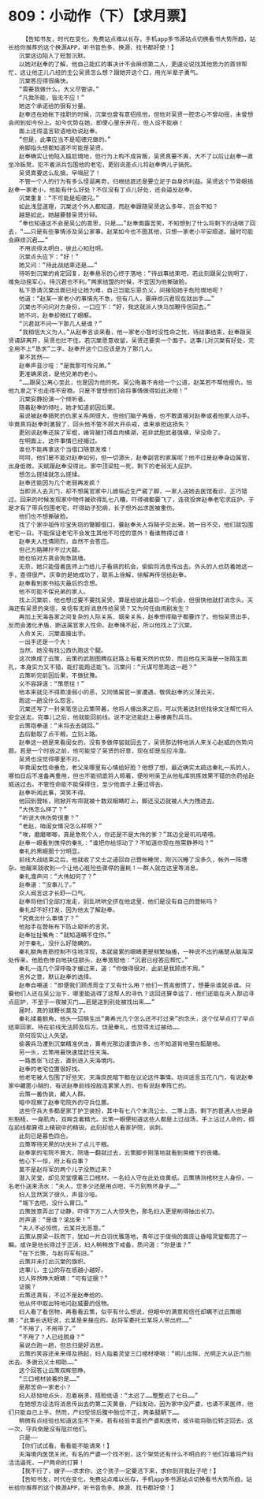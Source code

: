 # 809：小动作（下）【求月票】
        【告知书友，时代在变化，免费站点难以长存，手机app多书源站点切换看书大势所趋，站长给你推荐的这个换源APP，听书音色多、换源、找书都好使！】
       沉棠这边陷入了短暂沉默。
       以她对赵奉的了解，他自己能扛的事决计不会麻烦第二人，更遑论说找其他势力的首领帮忙，这让他正儿八经的主公吴贤怎么想？跟她开这个口，用光半辈子勇气。
       沉棠答应得很痛快。
       “需要我做什么，大义尽管讲。”
       “凡我所能，皆无不应！”
       她这个承诺给的很有分量。
       赵奉还在她帐下挂职的时候，沉棠也曾有意招揽他，但他对吴贤一腔忠心不曾动摇，未曾想会闹到如今份上。如今优势在她，即便心里乐开花，但人设不能崩！
       面上还得温言软语地劝说赵奉。
       “但是，此事应当不是昭德兄做的。”
       用脚指头想都知道不可能是吴贤。
       赵奉确实让他陷入尴尬境地，但行为上构不成背叛，吴贤真要不爽，大不了以后让赵奉一直坐冷板凳，犯不着派兵包围他的老宅，更别说差点儿将赵奉俩儿子搞死。
       吴贤真要这么乱搞，早嗝屁了！
       不管一个人的行为有多么怪诞离奇，归根结底还是要立足于自身的利益。吴贤这个节骨眼搞赵奉一家老小，他能有什么好处？不仅没有丁点儿好处，还会逼反赵奉。
       沉棠重复：“不可能是昭德兄。”
       如此浅显道理，沉棠这个外人都知道，而赵奉跟随吴贤这么多年，岂会不知？
       越是如此，她越要替吴贤分辩。
       “奉也知道这不会是吴公的意思，只是……”赵奉面露苦笑，不知想到了什么将剩下的话咽了回去，“……只是有些事情涉及吴公家事。赵某如今也不图其他，只想一家老小平安顺遂。届时可能会麻烦沉君……”
       不用说得太明白，彼此心知肚明。
       沉棠点头应下：“好！”
       她又问：“待此战结束还是……”
       待听到沉棠的肯定回复，赵奉悬吊的心终于落地：“待战事结束吧，若此刻跟吴公挑明了，难免动摇军心，待沉君也不利。”两家结盟的时候，不宜因为他撕破脸。
       私下恳请沉棠出面已经让她为难，自己岂能忘恩负义，间接陷她于危险境地呢？
       他道：“赵某一家老小的事情先不急，但有几人，要麻烦沉君现在就出手……”
       沉棠也不问问对方身份，一口应下：“好，我这就派人快马加鞭传信回去。”
       她不问，赵奉却微红了眼眶。
       “沉君就不问一下那几人是谁？”
       “我相信大义为人。”从赵奉言谈来看，他一家老小暂时没性命之忧，待战事结束，赵奉跟吴贤请辞离开，吴贤也拦不住。若沉棠愿意收留，吴贤还要卖一个面子。这事儿对沉棠有好处，完全用不上“恳求”二字。赵奉开这个口应该是为了那几人。
       果不其然——
       赵奉声音沙哑：“是我那可怜兄弟。”
       更准确来说，是他兄弟的老小。
       “……跟吴公离心至此，也是因为他的死。吴公拖着不肯给一个公道，赵某若不帮他报仇，怕他九泉之下也走得不安稳。只是不曾想他们会将事情做得如此决绝！”
       沉棠安静扮演一个倾听者。
       随着赵奉的倾吐，她才知道前因后果。
       虽说被赵奉搞死的仇家关系网很大，但他们脑子再昏，也不敢直接对赵奉或者他家人动手。毕竟真将赵奉刺激狠了，回头他不管不顾大开杀戒，谁来承担这损失？
       更别说赵奉还挨了军棍，嵴背被打得血肉模湖，若非武胆武者强横，早没命了。
       在明面上，这件事情已经揭过。
       谁也不能再拿这个当借口随意发难！
       呵呵，他们是不能对赵奉如何，但一切源头，赵奉副官的家属呢？他不过是赵奉身边属官，出身低微，天赋跟赵奉没得比。家中顶梁柱一死，剩下的老弱无人庇护。
       想怎么搓揉就怎么搓揉。
       赵奉还能因为几个老弱再发疯？
       当即派人去灭门，却不想属官家中儿媳临近生产崴了脚，一家人送她去医馆看诊，正巧错过。回来的时候发现家中物件被砍得乱七八糟，吓得魂都要飞了，连夜投奔赵奉老宅求庇护。于是才有了带兵包围老宅，吓得幼子犯病，长子想外出求医被重伤。
       他们也不想撕破脸。
       找了个家中祖传珍宝失窃的蹩脚借口，要赵奉夫人将贼子交出来。她一日不交，他们就包围老宅一日。不能保证老宅不会发生其他不可控的意外！看谁熬得过谁！
       赵奉夫人性情刚烈，自然不会答应。
       但己方胳膊拧不过大腿。
       她也怕对方真会狗急跳墙。
       无奈，她只能借着医师上门给儿子看病的机会，偷偷将消息传出去。外头的人也防着她这一手，查得很严。庆幸的是她成功了，联系上徐解，徐解再传信给赵奉。
       赵奉看到家书掐灭最后的念想。
       他不可能不保兄弟的家人。
       找上沉棠前，他也想过要不要找吴贤，算是给彼此最后一个机会，但很快他就打消念头。天海还有吴贤的亲信，亲信有无将消息传给吴贤？又为何任由闹剧发生？
       再加上天海各家之间复杂的人际关系、姻亲关系，赵奉想得脑子都要炸了。他怕吴贤出手，反而会激化矛盾，断送属官家人性命。赵奉赌不起，所以他找上了沉棠。
       人命关天，沉棠直接出手。
       一出手还是一个大！
       当然，她没有找公西仇跑这个腿。
       这次换成了云策，云策的武胆图腾在赶路上有着天然的优势，而且他在天海是一张陌生面孔，本身实力又不错，能打能跑还能飞。沉棠问：“元谋可愿跑这一趟？”
       云策听完前因后果，不做犹豫。
       义不容辞道：“策愿往！”
       他本来就见不得欺凌弱小的恶，又同情属官一家遭遇，敬佩赵奉的义薄云天。
       跑这一趟没什么怨言。
       沉棠还写了一封亲笔信让云策带着，他将人接出来之后，可以凭着这封信找徐文注帮忙将人安全送走。完事儿之后，他就能回前线。说不定还能赶上暴揍黄烈兵马。
       云策抱拳道：“末将去去就回。”
       去后勤取了点干粮，立刻上路。
       赵奉这一趟是来看闺女的，没有多做停留就回去了，吴贤那边特地派人来关心赵威的伤势问题。若是一个时辰之前，他可能受了吴贤的好意，现在却是反应冷澹。
       吴贤也没觉得哪里不对。
       毕竟闺女性命垂危，老父亲哪里有心情给好脸？他想了想，最近确实太疏远秦礼一系的人，哪怕日后不准备再重用，但也不能彻底将人晾着，便吩咐亲卫从他私库挑拣效果不错的伤药给赵威送过去。不管性命能不能保得住，至少他面子上要过得去。
       赵奉听闻此事，哭笑不得。
       他回到营帐，刚掀开布帘就被十数双眼睛盯上，脚还没迈就被人大力拽进去。
       “大伟怎么样了？”
       “听说大伟伤势很重？”
       “老赵，咱闺女情况怎么样啊？”
       “唉，磨磨唧唧，真是急死个人，你还是不是大伟的爹？”耳边全是叽叽喳喳。
       赵奉一眼看到憔悴的秦礼：“谁把你给惊动了？不知道你现在亟需静养吗？”
       秦礼的黑眼圈十分明显。
       前线大战结束之后，他就收了文士之道回自己营帐睡觉，刚沉沉睡了没多久，帐外一阵嘈杂。他醒来就收到一个让他心脏险些骤停的噩耗！一群人就在这里等消息。
       秦礼澹声问：“大伟如何了？”
       赵奉道：“没事儿了。”
       众人闻言这才长舒一口气。
       赵奉将他们全部打发走，别乱哄哄全挤在他这里，他们是没有自己的营帐吗？
       秦礼却不好打发，因为他太了解赵奉。
       “究竟出什么事情了？”
       他抬手在营帐布下防止窥听的言灵。
       赵奉扯扯嘴角：“就知道瞒不住你。”
       对于秦礼，没什么好隐瞒的。
       秦礼额角青筋控制不住地浮现，本就疲累的眼睛更是频繁抽搐，一种说不出的痛楚从脑海深处传来。他脸色惨白地扶住额头，赵奉宽慰他：“沉君已经答应帮忙。”
       秦礼一连几个深呼吸才缓过来，道：“你做得很对，此前是我顾虑不周。”
       言外之意，默认赵奉的选择。
       赵奉自嘲道：“即便我们顾虑周全了又有什么用？他们一贯高傲惯了，想要杀谁就杀谁。只要他们人还在吴公治下，哪里能逃得了这帮人的寻仇？这回还算幸运了，他们还能在夫人那边寻点庇护，不至于一夜被灭门……若是送到别处被找出来……”
       届时，真的就鞭长莫及了。
       秦礼揉着额角，他头一回萌生出“黄希光几个怎么还不打过来”的念头，这个仗早点打了早点结束回家。待在前线无法顾及后方。饶是秦礼，也觉得太过被动……
       奈何现实让人失望。
       偷袭兵马遭到沉棠精准伏击，黄希光那边谨慎许多，也不知道背地里在酝酿啥。
       另一头，云策用最快速度赶往天海。
       一路嚣张飞过去，直到进入天海境内。
       赵奉的老宅位置很好找。
       他老宅被人包围了好些天，天海庶民暗下都在议论这件事情。坊间谣言五花八门，有说赵奉家中藏匿小贼的，有说赵奉前线投敌连累家人的，也有说赵奉阵亡的。
       云策一番伪装，藏入人群。
       暗中观察了赵奉宅院外的守兵位置。
       这些守兵大多都是家丁护卫装扮，其中有七八个末流公士、二等上造，剩下的普通人也是身形魁梧，一身肌肉，双眸含着精光。云策一眼便知道这些人都是上过战场，手上沾过人命的，搁在前线都算得上精锐中的精锐。此刻却给人看家护院，讽刺。
       此刻已是暮色四合。
       云策等待天黑的功夫补了点儿干粮。
       赵奉家的宅院不算大，院墙一翻就过去，云策脚步刚落地就看到房檐下的丧幡。
       他心下一惊，府上有白事？
       莫不是赵将军的两个儿子没熬过来？
       潜入灵堂，却见灵堂摆着三口棺材，一名妇人守在此处烧黄纸。云策猜测棺材主人身份，一名老仆送来汤水：“夫人，您多少还是用点吧，千万别熬坏身子……”
       妇人显然哭了很久，声音沙哑。
       “端下去吧，没什么胃口。”
       云策故意弄出了动静，吓得下方二人大惊失色，那名妇人更是刷得抽出长刀。
       厉声道：“是谁？滚出来！”
       “夫人不必惊慌，云某并无恶意。”
       云策从房梁一跃而下，犹如一片白羽优雅落地，青年过于俊俏的面庞让昏暗灵堂都亮了一瞬。或许是他长得过于正派，妇人稍稍放下戒备，质问道：“你是谁？”
       “在下云策，与赵将军有旧。”
       云策并未打出沉棠的旗帜。
       这事儿，主公的存在感越小越好。
       妇人猝然睁大眼睛：“可有证据？”
       证据？
       云策还真有，不过不是赵奉给的。
       他从怀中取出特地问赵威要的信物。
       妇人看了看信物，再看看云策，似乎有什么想说，但眼中的满意和信任却瞒不过云策眼睛：“此事长话短说，云某是来接应的。赵将军委托云某将人带出府……”
       “不用了，不用带了。”
       “不用了？人已经脱身？”
       虽说白跑一趟，但总归是好消息。
       云策的笑容还未来得及扬起，妇人指着灵堂三口棺材哽咽：“明儿出殡，光明正大从正门抬出去。多谢云义士相助……”
       这个回答让云策双眸怒睁。
       “三口棺材装着的是……”
       是那苦命一家老小？
       妇人悲恸地点头，忍着崩溃，捂脸低语：“太迟了……整整迟了七日……”
       在她想方设法将消息传出去的第二天黄昏，产妇发动，因为家中没产婆，也请不来医师，他们只能自己上手。然而，产妇受惊后腹中胎位不正，两条腿朝下……
       稍微有点经验也知道这生不下来。若有经验丰富的产婆和医师，或许能将胎位转正回去。这一次，守兵倒是没有阻拦他们。
       只是——
       【你们试试看，看看能不能请来！】
       天海境内医馆关闭，有名的产婆一个找不到，这个架势还有什么不明白的？他们存着将产妇活活逼死，一尸两命的打算！
       【我不行了，嫂子——求求你，这个孩子一定要活下来，求你剖开我肚子吧！】
       【告知书友，时代在变化，免费站点难以长存，手机app多书源站点切换看书大势所趋，站长给你推荐的这个换源APP，听书音色多、换源、找书都好使！】